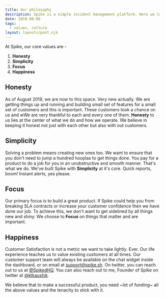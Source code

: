 ```yaml
---
title: Our philosophy
description: Spike is a simple incident management platform. Here we talk about our values, our philosophy of treating all our customers with dignity and respect. We give a damn!
date: 2019-08-08
tags:
  - values, culture
layout: layouts/post.njk
---
```

At Spike, our core values are - 

1. __Honesty__
2. __Simplicity__
3. __Focus__
4. __Happiness__

## Honesty

As of August 2019, we are now to this space. Very new actually. We are getting things up and running and building small set of features for a small set of customers and this is important. These customers took a chance on us and wWe are very thankful to each and every one of them. __Honesty__ to us lies at the center of what we do and how we operate. We believe in keeping it honest not just with each other but also with out customers.

## Simplicity

Solving a problem means creating new ones too. We want to ensure that you don't need to jump a hundred hooplas to get things done. You pay for a product to do a job for you in an unobstructive and smooth manner. That's what we do. We've built Spike with __Simplicity__ at it's core. Quick reports, boom! Instant alerts, yes please.

## Focus

Our primary focus is to build a great product. If Spike could help you from breaking SLA contracts or increase your customer confidence then we have done our job. To achieve this, we don't want to get sidelined by all things new and shiny. We choose to __Focus__ on things that matter and are important.

## Happiness

Customer Satisfaction is not a metric we want to take lightly. Ever. Our life experience teaches us to value existing customers at all times. Our customer support team will always be available on the chat widget inside the dashboard, or on email at [support@spike.sh](mailto:support@spike.sh). On twitter, you can reach out to us at [@SpikedHQ](https://twitter.com/spikedhq). You can also reach out to me, Founder of Spike on twitter at [@ktkaushik](https://twitter.com/ktkaushik).


We believe that to make a successful product, you need ~lot of funding~ all the above values and the tenacity to stick with it.